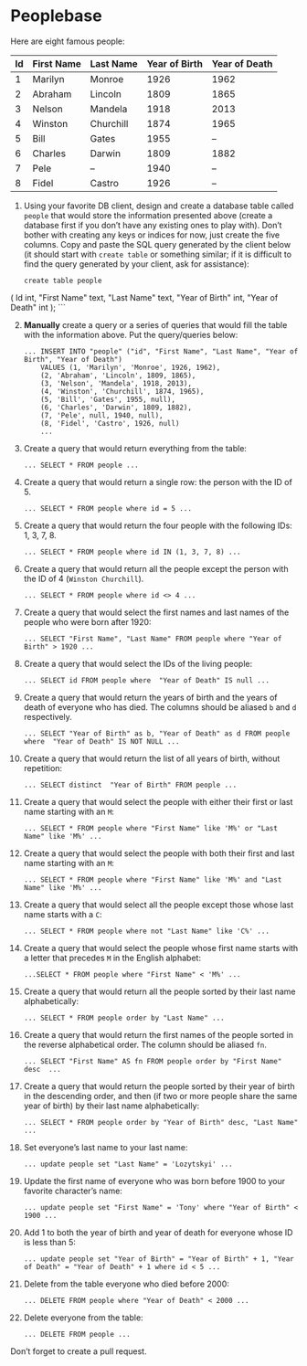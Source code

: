 # Peoplebase

Here are eight famous people: 

| Id | First Name | Last Name | Year of Birth | Year of Death |
|----|------------|-----------|---------------|---------------|
| 1  | Marilyn    | Monroe    | 1926          | 1962          |
| 2  | Abraham    | Lincoln   | 1809          | 1865          |
| 3  | Nelson     | Mandela   | 1918          | 2013          |
| 4  | Winston    | Churchill | 1874          | 1965          |
| 5  | Bill       | Gates     | 1955          | –             |
| 6  | Charles    | Darwin    | 1809          | 1882          |
| 7  | Pele       | –         | 1940          | –             |
| 8  | Fidel      | Castro    | 1926          | –             |

1. Using your favorite DB client, design and create a database table called `people` that would store the information presented above (create a database first if you don’t have any existing ones to play with). Don’t bother with creating any keys or indices for now, just create the five columns. Copy and paste the SQL query generated by the client below (it should start with `create table` or something similar; if it is difficult to find the query generated by your client, ask for assistance):

    ```postgresql
    create table people
(
	Id int,
	"First Name" text,
	"Last Name" text,
	"Year of Birth" int,
	"Year of Death" int
);
    ```

2. **Manually** create a query or a series of queries that would fill the table with the information above. Put the query/queries below:

    ```postgresql
    ... INSERT INTO "people" ("id", "First Name", "Last Name", "Year of Birth", "Year of Death")
        VALUES (1, 'Marilyn', 'Monroe', 1926, 1962),
        (2, 'Abraham', 'Lincoln', 1809, 1865),
        (3, 'Nelson', 'Mandela', 1918, 2013),
        (4, 'Winston', 'Churchill', 1874, 1965),
        (5, 'Bill', 'Gates', 1955, null),
        (6, 'Charles', 'Darwin', 1809, 1882),
        (7, 'Pele', null, 1940, null),
        (8, 'Fidel', 'Castro', 1926, null) 
        ...
    ```

3. Create a query that would return everything from the table:

    ```postgresql
    ... SELECT * FROM people ...
    ```
    
4. Create a query that would return a single row: the person with the ID of 5.

    ```postgresql
    ... SELECT * FROM people where id = 5 ...
    ```

5. Create a query that would return the four people with the following IDs: 1, 3, 7, 8.

    ```postgresql
    ... SELECT * FROM people where id IN (1, 3, 7, 8) ...
    ```

6. Create a query that would return all the people except the person with the ID of 4 (`Winston Churchill`).

    ```postgresql
    ... SELECT * FROM people where id <> 4 ...
    ```

7. Create a query that would select the first names and last names of the people who were born after 1920:

    ```postgresql
    ... SELECT "First Name", "Last Name" FROM people where "Year of Birth" > 1920 ...
    ```
    
8. Create a query that would select the IDs of the living people:

    ```postgresql
    ... SELECT id FROM people where  "Year of Death" IS null ...
    ```
    
9. Create a query that would return the years of birth and the years of death of everyone who has died. The columns should be aliased `b` and `d` respectively.

    ```postgresql
    ... SELECT "Year of Birth" as b, "Year of Death" as d FROM people where  "Year of Death" IS NOT NULL ...
    ```
    
10. Create a query that would return the list of all years of birth, without repetition:

    ```postgresql
    ... SELECT distinct  "Year of Birth" FROM people ...
    ```

11. Create a query that would select the people with either their first or last name starting with an `M`:

    ```postgresql
    ... SELECT * FROM people where "First Name" like 'M%' or "Last Name" like 'M%' ...
    ```

12. Create a query that would select the people with both their first and last name starting with an `M`:

    ```postgresql
    ... SELECT * FROM people where "First Name" like 'M%' and "Last Name" like 'M%' ...
    ```
    
13. Create a query that would select all the people except those whose last name starts with a `C`:

    ```postgresql
    ... SELECT * FROM people where not "Last Name" like 'C%' ...
    ```
    
14. Create a query that would select the people whose first name starts with a letter that precedes `M` in the English alphabet:

    ```postgresql
    ...SELECT * FROM people where "First Name" < 'M%' ...
    ```
    
15. Create a query that would return all the people sorted by their last name alphabetically:

    ```postgresql
    ... SELECT * FROM people order by "Last Name" ...
    ```

16. Create a query that would return the first names of the people sorted in the reverse alphabetical order. The column should be aliased `fn`.

    ```postgresql
    ... SELECT "First Name" AS fn FROM people order by "First Name" desc  ...
    ```

17. Create a query that would return the people sorted by their year of birth in the descending order, and then (if two or more people share the same year of birth) by their last name alphabetically:

    ```postgresql
    ... SELECT * FROM people order by "Year of Birth" desc, "Last Name" ...
    ```
    
18. Set everyone’s last name to your last name:

    ```postgresql
    ... update people set "Last Name" = 'Lozytskyi' ...
    ```
    
19. Update the first name of everyone who was born before 1900 to your favorite character’s name:

    ```postgresql
    ... update people set "First Name" = 'Tony' where "Year of Birth" < 1900 ...
    ```
    
20. Add 1 to both the year of birth and year of death for everyone whose ID is less than 5:

    ```postgresql
    ... update people set "Year of Birth" = "Year of Birth" + 1, "Year of Death" = "Year of Death" + 1 where id < 5 ...
    ```

21. Delete from the table everyone who died before 2000:

    ```postgresql
    ... DELETE FROM people where "Year of Death" < 2000 ...
    ```

22. Delete everyone from the table:

    ```postgresql
    ... DELETE FROM people ...
    ```
    
Don’t forget to create a pull request.
